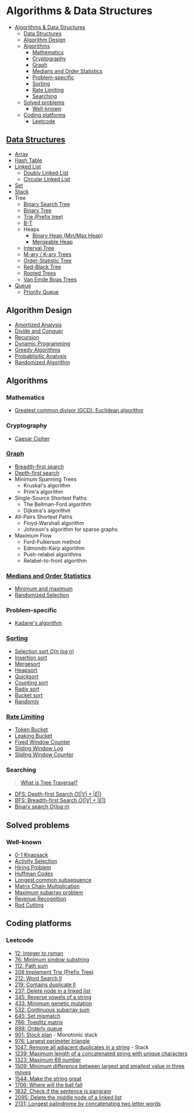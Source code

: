 # Algorithms & Data Structures

- [Algorithms & Data Structures](#algorithms--data-structures)
  - [Data Structures](#data-structures)
  - [Algorithm Design](#algorithm-design)
  - [Algorithms](#algorithms)
    - [Mathematics](#mathematics)
    - [Cryptography](#cryptography)
    - [Graph](#graph)
    - [Medians and Order Statistics](#medians-and-order-statistics)
    - [Problem-specific](#problem-specific)
    - [Sorting](#sorting)
    - [Rate Limiting](#rate-limiting)
    - [Searching](#searching)
  - [Solved problems](#solved-problems)
    - [Well-known](#well-known)
  - [Coding platforms](#coding-platforms)
    - [Leetcode](#leetcode)

## [Data Structures](ds)

- [Array](ds/linear/array)
- [Hash Table](ds/hash-table)
- [Linked List](ds/linear/linked-list)
  - [Doubly Linked List](ds/linear/linked-list/doubly)
  - [Circular Linked List](ds/linear/linked-list/circular)
- [Set](ds/set)
- [Stack](ds/linear/stack)
- Tree
  - [Binary Search Tree](ds/trees/bst)
  - [Binary Tree](ds/trees/binary-tree)
  - [Trie (Prefix tree)](ds/trees/trie)
  - [B-T](ds/trees/b-trees)
  - Heaps
    - [Binary Heap (Min/Max Heap)](ds/trees/heap/binary-heap)
    - [Mergeable Heap](ds/trees/heap/mergeable-heap)
  - [Interval Tree](ds/trees/interval-tree)
  - [M-ary / K-ary Trees](ds/trees/m-ary)
  - [Order-Statistic Tree](ds/trees/order-statistic-tree)
  - [Red-Black Tree](ds/trees/red-black-tree)
  - [Rooted Trees](ds/trees)
  - [Van Emde Boas Trees](ds/trees/van-emde-boas)
- [Queue](ds/linear/queue)
  - [Priority Queue](ds/linear/queue/priority-queue)

## Algorithm Design

- [Amortized Analysis](glossary/amortized-analysis/README.md)
- [Divide and Conquer](glossary/dq.md)
- [Recursion](glossary/recursion.md)
- [Dynamic Programming](glossary/dynamic-programming/README.md)
- [Greedy Algorithms](glossary/greedy-algorithms)
- [Probablisitic Analysis](glossary/probabilistic-analysis.md)
- [Randomized Algorithm](glossary/randomized-algo.md)

## Algorithms

### Mathematics

- [Greatest common divisor (GCD): Euclidean algorithm](maths/euclidean)

### Cryptography

- [Caesar Cipher](crypto/caesar)

### [Graph](graph)

- [Breadth-first search](graph/bfs)
- [Depth-first search](graph/dfs)
- Minimum Spanning Trees
  - Kruskal's algorithm
  - Prim's algorithm
- Single-Source Shortest Paths
  - The Bellman-Ford algorithm
  - Dijkstra's algorithm
- All-Pairs Shortest Paths
  - Floyd-Warshall algorithm
  - Johnson's algorithm for sparse graphs
- Maximum Flow
  - Ford-Fulkerson method
  - Edmonds-Karp algorithm
  - Push-relabel algorithms
  - Relabel-to-front algorithm

### [Medians and Order Statistics](statistics)

- [Minimum and maximum](statistics/min-max)
- [Randomized Selection](statistics/randomized-selection)

### Problem-specific

- [Kadane's algorithm](problem-specific/kadane.md)

### [Sorting](sorting/README.md)

- [Selection sort $O(n\ log\ n)$](sorting/selection_sort)
- [Insertion sort](sorting/insertion_sort)
- [Mergesort](sorting/mergesort)
- [Heapsort](sorting/heapsort)
- [Quicksort](sorting/quicksort)
- [Counting sort](sorting/counting_sort)
- [Radix sort](sorting/radix_sort)
- [Bucket sort](sorting/bucket_sort)
- [Randomly](sorting/randomly)

### [Rate Limiting](rate-limiting/README.md)

- [Token Bucket](rate-limiting/token-bucket)
- [Leaking Bucket](rate-limiting/leaking-bucket)
- [Fixed Window Counter](rate-limiting/fixed-window-counter)
- [Sliding Window Log](rate-limiting/sliding-window-log)
- [Sliding Window Counter](rate-limiting/sliding-window-counter)

### Searching

> [What is Tree Traversal?](ds/trees/traversal/README.md)

- [DFS: Depth-first Search $O(|V| + |E|)$](ds/trees/traversal/dfs/README.md)
- [BFS: Breadth-first Search $O(|V| + |E|)$](ds/trees/traversal/bfs/README.md)
- [Binary search $O(log\ n)$](searching/binary-search/README.md)

## Solved problems

### Well-known

- [0-1 Knapsack](problems/0-1-knapsack)
- [Activity Selection](problems/activity-selection)
- [Hiring Problem](problems/hiring)
- [Huffman Codes](problems/huffman-codes)
- [Longest common subsequence](problems/lcs)
- [Matrix Chain Multiplication](problems/matrix-chain-mult)
- [Maximum subarray problem](problems/maximum-subarray-problem/README.md)
- [Revenue Recognition](problems/revenue-recognition)
- [Rod Cutting](problems/rod-cutting)

## Coding platforms

### Leetcode

- [12: Integer to roman](problems/leetcode/12)
- [76: Minimum sindow substring](problems/leetcode/76)
- [112: Path sum](problems/leetcode/112)
- [208 Implement Trie (Prefix Tree)](problems/leetcode/208)
- [212: Word Search II](problems/leetcode/212)
- [219: Contains duplicate II](problems/leetcode/219)
- [237: Delete node in a linked list](problems/leetcode/237)
- [345: Reverse vowels of a string](problems/leetcode/345)
- [433: Minimum genetic mutation](problems/leetcode/433)
- [532: Continuous subarray sum](problems/leetcode/532)
- [645: Set mismatch](problems/leetcode/645)
- [766: Toeplitz matrix](problems/leetcode/766)
- [899: Orderly queue](problems/leetcode/899)
- [901: Stock plan](problems/leetcode/901) - Monotonic stack
- [976: Largest perimeter triangle](problems/leetcode/976)
- [1047: Remove all adjacent duplicates in a string](problems/leetcode/1047) - Stack
- [1239: Maximum length of a concatenated string with unique characters](problems/leetcode/1239)
- [1323: Maximum 69 number](problems/leetcode/1323)
- [1509: Minimum difference between largest and smallest value in three moves](problems/leetcode/1509)
- [1544: Make the string great](problems/leetcode/1544)
- [1706: Where will the ball fall](problems/leetcode/1706)
- [1832: Check if the sentence is pangram](problems/leetcode/1832)
- [2095: Delete the middle node of a linked list](problems/leetcode/2095)
- [2131: Longest palindrome by concatenating two letter words](problems/leetcode/2131)
